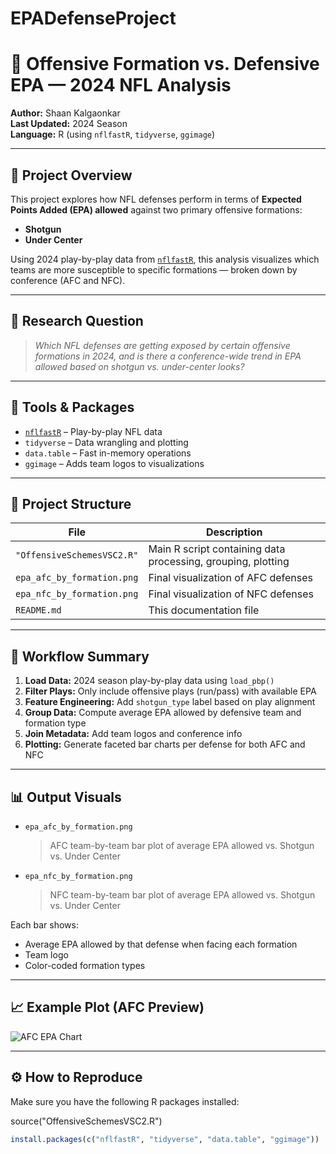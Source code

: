 # EPADefenseProject

# 🏈 Offensive Formation vs. Defensive EPA — 2024 NFL Analysis

**Author:** Shaan Kalgaonkar  
**Last Updated:** 2024 Season  
**Language:** R (using `nflfastR`, `tidyverse`, `ggimage`)

---

## 📘 Project Overview

This project explores how NFL defenses perform in terms of **Expected Points Added (EPA) allowed** against two primary offensive formations:  
- **Shotgun**
- **Under Center**

Using 2024 play-by-play data from [`nflfastR`](https://www.nflfastr.com/), this analysis visualizes which teams are more susceptible to specific formations — broken down by conference (AFC and NFC).

---

## 🎯 Research Question

> _Which NFL defenses are getting exposed by certain offensive formations in 2024, and is there a conference-wide trend in EPA allowed based on shotgun vs. under-center looks?_

---

## 🧰 Tools & Packages

- [`nflfastR`](https://github.com/nflverse/nflfastR) – Play-by-play NFL data
- `tidyverse` – Data wrangling and plotting
- `data.table` – Fast in-memory operations
- `ggimage` – Adds team logos to visualizations

---

## 📂 Project Structure

| File | Description |
|------|-------------|
| `"OffensiveSchemesVSC2.R"` | Main R script containing data processing, grouping, plotting |
| `epa_afc_by_formation.png` | Final visualization of AFC defenses |
| `epa_nfc_by_formation.png` | Final visualization of NFC defenses |
| `README.md` | This documentation file |

---

## 🔄 Workflow Summary

1. **Load Data:** 2024 season play-by-play data using `load_pbp()`
2. **Filter Plays:** Only include offensive plays (run/pass) with available EPA
3. **Feature Engineering:** Add `shotgun_type` label based on play alignment
4. **Group Data:** Compute average EPA allowed by defensive team and formation type
5. **Join Metadata:** Add team logos and conference info
6. **Plotting:** Generate faceted bar charts per defense for both AFC and NFC

---

## 📊 Output Visuals

- `epa_afc_by_formation.png`  
  > AFC team-by-team bar plot of average EPA allowed vs. Shotgun vs. Under Center

- `epa_nfc_by_formation.png`  
  > NFC team-by-team bar plot of average EPA allowed vs. Shotgun vs. Under Center

Each bar shows:
- Average EPA allowed by that defense when facing each formation
- Team logo
- Color-coded formation types

---

## 📈 Example Plot (AFC Preview)

![AFC EPA Chart](epa_afc_by_formation.png)

---

## ⚙️ How to Reproduce

Make sure you have the following R packages installed:


source("OffensiveSchemesVSC2.R")
```r
install.packages(c("nflfastR", "tidyverse", "data.table", "ggimage"))


